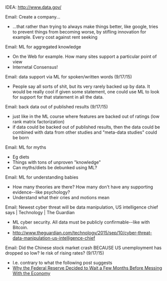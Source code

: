 IDEA: http://www.data.gov/

Email: Create a company...
* ...that rather than trying to always make things better, like google, tries to prevent things from becoming worse, by stifling innovation for example.  Every cost against rent seeking

Email: ML for aggregated knowledge
* On the Web for example. How many sites support a particular point of view
* Internetal Consensus!

Email: data support via ML for spoken/written words (9/17/15)
* People say all sorts of shit, but its very rarely backed up by data.  It would be really cool if given some statement, one could use ML to look for support for that statement in all the data.

Email: back data out of published results (9/17/15)
* just like in the ML course where features are backed out of ratings (low rank matrix factorization)
* if data could be backed out of published results, then the data could be combined with data from other studies and "meta-data studies" could be born

Email: ML for myths
* Eg diets
* Things with tons of unproven "knowledge"
* Can myths/diets be debunked using ML?

Email: ML for understanding babies
* How many theories are there?  How many don't have any supporting evidence--like psychology?
* Understand what their cries and motions mean

Email: Newest cyber threat will be data manipulation, US intelligence chief says | Technology | The Guardian
* ML cyber security. All data must be publicly confirmable--like with Bitcoin.
* http://www.theguardian.com/technology/2015/sep/10/cyber-threat-data-manipulation-us-intelligence-chief

Email: Did the Chinese stock market crash BECAUSE US unemployment has dropped so low? Ie risk of rising rates? (9/17/15)
* I.e. contrary to what the following post suggests
* [Why the Federal Reserve Decided to Wait a Few Months Before Messing With the Economy](http://www.slate.com/blogs/moneybox/2015/09/17/federal_reserve_september_decision_janet_yellen_decides_not_to_mess_with.html)